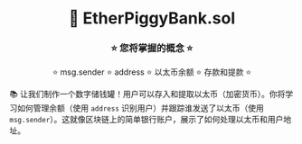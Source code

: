 <div align="center">

# 🚀 EtherPiggyBank.sol

### ⭐ 您将掌握的概念 ⭐

⭐ msg.sender ⭐ address ⭐ 以太币余额 ⭐ 存款和提款 ⭐

</div>

📚 让我们制作一个数字储钱罐！用户可以存入和提取以太币（加密货币）。你将学习如何管理余额（使用 `address` 识别用户）并跟踪谁发送了以太币（使用 `msg.sender`）。这就像区块链上的简单银行账户，展示了如何处理以太币和用户地址。
